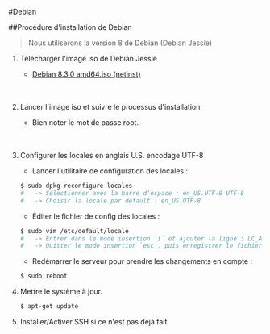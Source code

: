 #Debian

##Procédure d'installation de Debian

>Nous utiliserons la version 8 de Debian (Debian Jessie)

1. Télécharger l'image iso de Debian Jessie
    * [Debian 8.3.0 amd64.iso (netinst)](http://cdimage.debian.org/debian-cd/8.3.0/amd64/iso-cd/debian-8.3.0-amd64-netinst.iso)
    <br />
    <br />

2. Lancer l'image iso et suivre le processus d'installation.
    * Bien noter le mot de passe root.
    <br />
    <br />

3. Configurer les locales en anglais U.S. encodage UTF-8

    * Lancer l'utilitaire de configuration des locales :
    ```bash
    $ sudo dpkg-reconfigure locales
    #   -> Sélectionner avec la barre d’espace : en_US.UTF-8 UTF-8
	#   -> Choisir la locale par default : en_US.UTF-8
	```

	* Éditer le fichier de config des locales :
    ```bash
    $ sudo vim /etc/default/locale
    #   -> Entrer dans le mode insertion `i` et ajouter la ligne : LC_ALL=en_US.UTF-8 
    #   -> Quitter le mode insertion `esc`, puis enregistrer le fichier `shift`+`z`+`z`
    ```

    * Redémarrer le serveur pour prendre les changements en compte :
    ```bash
    $ sudo reboot
    ```

4. Mettre le système à jour.

    ```bash
    $ apt-get update
    ```
5. Installer/Activer SSH si ce n'est pas déjà fait









